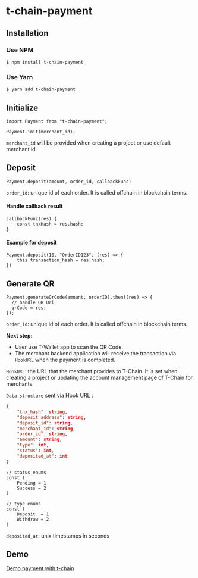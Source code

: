 # t-chain-payment

## Installation

### Use NPM

```
$ npm install t-chain-payment
```

### Use Yarn
```
$ yarn add t-chain-payment
```

## Initialize

```
import Payment from "t-chain-payment";

Payment.init(merchant_id);
```

`merchant_id` will be provided when creating a project or use default merchant id  


## Deposit

```
Payment.deposit(amount, order_id, callbackFunc)
```

`order_id`: unique id of each order. It is called offchain in blockchain terms. 

#### Handle callback result  
```
callbackFunc(res) {
    const tnxHash = res.hash;
}
```

#### Example for deposit
```
Payment.deposit(10, "OrderID123", (res) => {
    this.transaction_hash = res.hash;
})
```

## Generate QR
```
Payment.generateQrCode(amount, orderID).then((res) => {
  // handle QR Url
  qrCode = res;
});
```

`order_id`: unique id of each order. It is called offchain in blockchain terms. 

**Next step**: 
- User use T-Wallet app to scan the QR Code.
- The merchant backend application will receive the transaction via `HookURL` when the payment is completed.

`HookURL`: the URL that the merchant provides to T-Chain. It is set when creating a project or updating the account management page of T-Chain for merchants.

`Data structure` sent via Hook URL :
```json
{
	"tnx_hash": string,
	"deposit_address": string,
	"deposit_id": string,
	"merchant_id": string,
	"order_id": string,
	"amount": string,
	"type": int, 
	"status": int,
	"deposited_at": int
}
```
```
// status enums
const (
	Pending = 1
	Success = 2
)

// type enums
const (
	Deposit  = 1
	Withdraw = 2
)
```

`deposited_at`: unix timestamps in seconds

## Demo

[Demo payment with t-chain](https://github.com/tokoinofficial/t-chain-payment-js-example.git)

